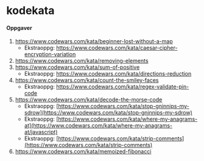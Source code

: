 # kodekata

#### Oppgaver
1. https://www.codewars.com/kata/beginner-lost-without-a-map
    - Ekstraoppg: https://www.codewars.com/kata/caesar-cipher-encryption-variation 
1. https://www.codewars.com/kata/removing-elements
1. https://www.codewars.com/kata/sum-of-positive
    - Ekstraoppg: https://www.codewars.com/kata/directions-reduction
1. https://www.codewars.com/kata/count-the-smiley-faces
    - Ekstraoppg: https://www.codewars.com/kata/regex-validate-pin-code
1. https://www.codewars.com/kata/decode-the-morse-code
    - Ekstraoppg: [https://www.codewars.com/kata/stop-gninnips-my-sdrow](https://www.codewars.com/kata/stop-gninnips-my-sdrow)
    - Ekstraoppg: [https://www.codewars.com/kata/where-my-anagrams-at](https://www.codewars.com/kata/where-my-anagrams-at/javascript)
    - Ekstraoppg: [https://www.codewars.com/kata/strip-comments](https://www.codewars.com/kata/strip-comments)
1. https://www.codewars.com/kata/memoized-fibonacci
